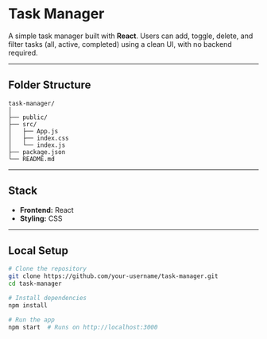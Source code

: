 # Task Manager

A simple task manager built with **React**. Users can add, toggle, delete, and filter tasks (all, active, completed) using a clean UI, with no backend required.

---

## Folder Structure
```
task-manager/
│
├── public/
├── src/
│   ├── App.js
│   ├── index.css
│   └── index.js
├── package.json
└── README.md
```

---

## Stack
- **Frontend:** React
- **Styling:** CSS

---

## Local Setup
```bash
# Clone the repository
git clone https://github.com/your-username/task-manager.git
cd task-manager

# Install dependencies
npm install

# Run the app
npm start  # Runs on http://localhost:3000
